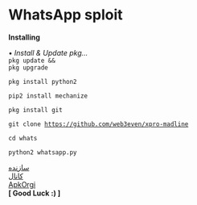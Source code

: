 # WhatsApp sploit

<b> Installing</b>

• <i>Install & Update pkg...</i> <br>
<code>pkg update && pkg upgrade</code>

<code>pkg install python2</code>

<code>pip2 install mechanize</code>

<code>pkg install git</code>

<code>git clone https://github.com/web3even/xpro-madline</code>

<code>cd whats</code>

<code>python2 whatsapp.py</code>



[سازنده](https://telegram.me/ApkLearnBot)
<br>
[کانال](https://telegram.me/ApkLearn)
<br>
[ApkOrgi](https://t.me/ApkOrgi)
<br>
<b>[ Good Luck :) ]</b>
